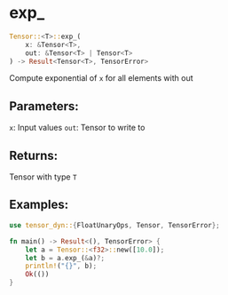 # exp_
```rust
Tensor::<T>::exp_(
    x: &Tensor<T>, 
    out: &Tensor<T> | Tensor<T>
) -> Result<Tensor<T>, TensorError>
```
Compute exponential of `x` for all elements with out
## Parameters:
`x`: Input values
`out`: Tensor to write to
## Returns:
Tensor with type `T`
## Examples:
```rust
use tensor_dyn::{FloatUnaryOps, Tensor, TensorError};

fn main() -> Result<(), TensorError> {
    let a = Tensor::<f32>::new([10.0]);
    let b = a.exp_(&a)?;
    println!("{}", b);
    Ok(())
}
```